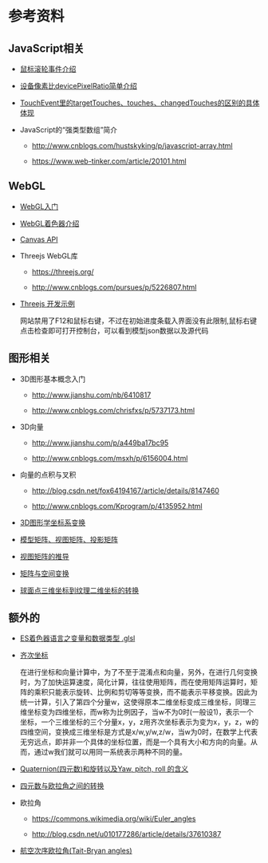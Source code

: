 # 参考资料
## JavaScript相关

+ [鼠标滚轮事件介绍](http://www.cnblogs.com/accordion/p/4210163.html)

+ [设备像素比devicePixelRatio简单介绍](http://www.zhangxinxu.com/wordpress/2012/08/window-devicepixelratio/)

+ [TouchEvent里的targetTouches、touches、changedTouches的区别的具体体现](https://segmentfault.com/q/1010000002870710/a-1020000004869367)

* JavaScript的“强类型数组”简介

    * http://www.cnblogs.com/hustskyking/p/javascript-array.html

    * https://www.web-tinker.com/article/20101.html

## WebGL

+ [WebGL入门](http://www.cnblogs.com/bsman/p/6128447.html)

+ [WebGL着色器介绍](http://blog.csdn.net/lufy_legend/article/details/38342919)

+ [Canvas API](https://developer.mozilla.org/zh-CN/docs/Web/API/Canvas_API)

* Threejs  WebGL库

    * https://threejs.org/

    * http://www.cnblogs.com/pursues/p/5226807.html

+ [Threejs 开发示例](http://carvisualizer.plus360degrees.com/threejs/)

    网站禁用了F12和鼠标右键，不过在初始进度条载入界面没有此限制,鼠标右键点击检查即可打开控制台，可以看到模型json数据以及源代码
    

## 图形相关

* 3D图形基本概念入门

    * http://www.jianshu.com/nb/6410817

    * http://www.cnblogs.com/chrisfxs/p/5737173.html
    
* 3D向量

    * http://www.jianshu.com/p/a449ba17bc95

    * http://www.cnblogs.com/msxh/p/6156004.html

* 向量的点积与叉积

    * http://blog.csdn.net/fox64194167/article/details/8147460

    * http://www.cnblogs.com/Kprogram/p/4135952.html

+ [3D图形学坐标系变换](http://blog.csdn.net/hiramtan/article/details/9020419)

+ [模型矩阵、视图矩阵、投影矩阵](http://blog.csdn.net/jared_lau/article/details/48226193)

+ [视图矩阵的推导](http://blog.csdn.net/augusdi/article/details/20450065)

+ [矩阵与空间变换](http://blog.csdn.net/lzhq1982/article/details/73612170)

+ [球面点三维坐标到纹理二维坐标的转换](http://blog.csdn.net/tulun/article/details/5973373)

## 额外的

+ [ES着色器语言之变量和数据类型 .glsl](http://blog.csdn.net/hgl868/article/details/7846269)

+ [齐次坐标](http://www.cnblogs.com/csyisong/archive/2008/12/09/1351372.html)

    在进行坐标和向量计算中，为了不至于混淆点和向量，另外，在进行几何变换时，为了加快运算速度，简化计算，往往使用矩阵，而在使用矩阵运算时，矩阵的乘积只能表示旋转、比例和剪切等等变换，而不能表示平移变换。因此为统一计算，引入了第四个分量w，这使得原本二维坐标变成三维坐标，同理三维坐标变为四维坐标，而w称为比例因子，当w不为0时(一般设1)，表示一个坐标，一个三维坐标的三个分量x，y，z用齐次坐标表示为变为x，y，z，w的四维空间，变换成三维坐标是方式是x/w,y/w,z/w，当w为0时，在数学上代表无穷远点，即并非一个具体的坐标位置，而是一个具有大小和方向的向量。从而，通过w我们就可以用同一系统表示两种不同的量。

+ [Quaternion(四元数)和旋转以及Yaw, pitch, roll 的含义](http://www.wy182000.com/2012/07/17/quaternion%E5%9B%9B%E5%85%83%E6%95%B0%E5%92%8C%E6%97%8B%E8%BD%AC%E4%BB%A5%E5%8F%8Ayaw-pitch-roll-%E7%9A%84%E5%90%AB%E4%B9%89/)

+ [四元数与欧拉角之间的转换](http://www.cppblog.com/heath/archive/2009/12/13/103127.html)

* 欧拉角

    * https://commons.wikimedia.org/wiki/Euler_angles

    * http://blog.csdn.net/u010177286/article/details/37610387

+ [航空次序欧拉角(Tait-Bryan angles)](https://commons.wikimedia.org/wiki/Tait-Bryan_angles)
